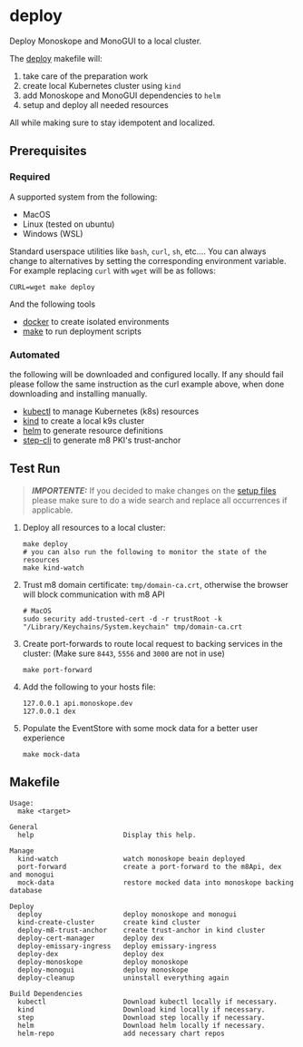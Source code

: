 # deploy

Deploy Monoskope and MonoGUI to a local cluster.

The [deploy](deploy.mk) makefile will:

1. take care of the preparation work
2. create local Kubernetes cluster using `kind`
3. add Monoskope and MonoGUI dependencies to `helm`
4. setup and deploy all needed resources

All while making sure to stay idempotent and localized.

## Prerequisites

### Required

A supported system from the following:

- MacOS
- Linux (tested on ubuntu)
- Windows (WSL)

Standard userspace utilities like `bash`, `curl`, `sh`, etc.... You can always change to alternatives by setting the corresponding environment variable. For example replacing `curl` with `wget` will be as follows:

```shell
CURL=wget make deploy
```

And the following tools

* [docker](https://docs.docker.com/get-docker/) to create isolated environments
* [make](https://www.gnu.org/software/make/#download) to run deployment scripts

### Automated

the following will be downloaded and configured locally. If any should fail please follow the same instruction as the curl example above, when done downloading and installing manually.

* [kubectl](https://kubernetes.io/docs/tasks/tools/#kubectl) to manage Kubernetes (k8s) resources
* [kind](https://kind.sigs.k8s.io/docs/user/quick-start/#installation) to create a local k9s cluster
* [helm](https://helm.sh/docs/intro/install/) to generate resource definitions
* [step-cli](https://smallstep.com/docs/step-cli/installation) to generate m8 PKI's trust-anchor

## Test Run

> **_IMPORTENTE:_**  If you decided to make changes on the [setup files](setup) please make sure to do a wide search and replace all occurrences if applicable.

1. Deploy all resources to a local cluster:

    ```shell
    make deploy
    # you can also run the following to monitor the state of the resources
    make kind-watch
    ```

2. Trust m8 domain certificate: `tmp/domain-ca.crt`, otherwise the browser will block communication with m8 API

    ```shell
    # MacOS
    sudo security add-trusted-cert -d -r trustRoot -k "/Library/Keychains/System.keychain" tmp/domain-ca.crt
    ```

3. Create port-forwards to route local request to backing services in the cluster: (Make sure `8443`, `5556` and `3000` are not in use)

    ```shell
    make port-forward
    ```

4. Add the following to your hosts file:

    ```shell
    127.0.0.1 api.monoskope.dev
    127.0.0.1 dex
    ```

5. Populate the EventStore with some mock data for a better user experience

    ```shell
    make mock-data
    ```

## Makefile

```shell
Usage:
  make <target>

General
  help                      Display this help.

Manage
  kind-watch                watch monoskope beain deployed
  port-forward              create a port-forward to the m8Api, dex and monogui
  mock-data                 restore mocked data into monoskope backing database

Deploy
  deploy                    deploy monoskope and monogui
  kind-create-cluster       create kind cluster
  deploy-m8-trust-anchor    create trust-anchor in kind cluster
  deploy-cert-manager       deploy dex
  deploy-emissary-ingress   deploy emissary-ingress
  deploy-dex                deploy dex
  deploy-monoskope          deploy monoskope
  deploy-monogui            deploy monoskope
  deploy-cleanup            uninstall everything again

Build Dependencies          
  kubectl                   Download kubectl locally if necessary.
  kind                      Download kind locally if necessary.
  step                      Download step locally if necessary.
  helm                      Download helm locally if necessary.
  helm-repo                 add necessary chart repos
```